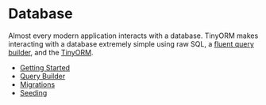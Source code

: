 # Database

Almost every modern application interacts with a database. TinyORM makes interacting with a database extremely simple using raw SQL, a [fluent query builder](query-builder.mdx#database-query-builder), and the [TinyORM](../tinyorm/getting-started.mdx#tinyorm-getting-started).

- [Getting Started](getting-started.mdx#database-getting-started)
- [Query Builder](query-builder.mdx#database-query-builder)
- [Migrations](migrations.mdx#database-migrations)
- [Seeding](database/seeding.mdx#database-seeding)
